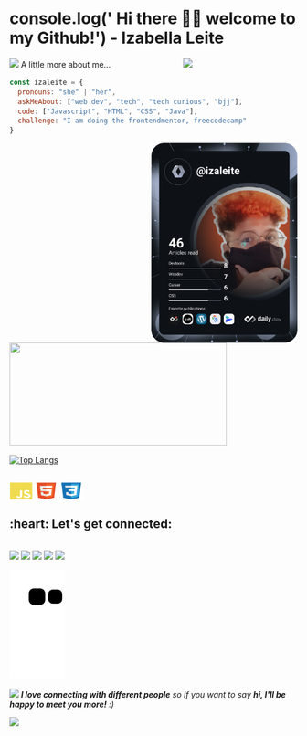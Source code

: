 <h1> console.log(' Hi there 👋🏾  welcome to my Github!') - Izabella Leite </h1>

<img align="right" width="200" src="https://media.giphy.com/media/jIgXf4hgbHCeKiXpvt/giphy.gif">

<img src="https://media.giphy.com/media/VgCDAzcKvsR6OM0uWg/giphy.gif" width="50"> A little more about me...  


```javascript
const izaleite = {
  pronouns: "she" | "her",
  askMeAbout: ["web dev", "tech", "tech curious", "bjj"],
  code: ["Javascript", "HTML", "CSS", "Java"],
  challenge: "I am doing the frontendmentor, freecodecamp"
}
```
<a href="https://app.daily.dev/izaleite"><img src="https://github.com/izaleite/izaleite/blob/main/devcard.svg" width="256" align="right" alt="Izabella Leite's Dev Card"/></a>

<div>
  <a href="https://github.com/izaleite">
  <img height="180em" width="380em" src="https://github-readme-stats.vercel.app/api?username=izaleite&show_icons=true&theme=aura&include_all_commits=true&count_private=true"/>
 
 [![Top Langs](https://github-readme-stats.vercel.app/api/top-langs/?username=izaleite&langs_count=8&theme=aura)](https://github.com/izaleite/github-readme-stats) 
</div>
  
  <div style="display: inline_block"><br>
  <img align="center" alt="Js" height="30" width="40" src="https://raw.githubusercontent.com/devicons/devicon/master/icons/javascript/javascript-plain.svg">
  <img align="center" alt="HTML" height="30" width="40" src="https://raw.githubusercontent.com/devicons/devicon/master/icons/html5/html5-original.svg">
  <img align="center" alt="CSS" height="30" width="40" src="https://raw.githubusercontent.com/devicons/devicon/master/icons/css3/css3-original.svg">
</div>
   
  
  <h2 align="left">:heart: Let's get connected:</h2>

  <div style="display: inline_block"><br> 
  <a href="https://www.linkedin.com/in/izabellaleite/" target="_blank"><img src="https://img.shields.io/badge/-LinkedIn-%230077B5?style=for-the-badge&logo=linkedin&logoColor=white" target="_blank"></a> 
  <a href="https://www.instagram.com/bella.cafedev/" target="_blank"><img src="https://img.shields.io/badge/-Instagram-%23E4405F?style=for-the-badge&logo=instagram&logoColor=white" target="_blank"></a>
  <a href = "mailto:izadevfront@gmail.com"><img src="https://img.shields.io/badge/-Gmail-%23333?style=for-the-badge&logo=gmail&logoColor=white" target="_blank"></a>
  <a href="https://wa.me/+5511931465490" target="_blank"><img src="https://img.shields.io/badge/WhatsApp-25D366?style=for-the-badge&logo=whatsapp&logoColor=white"></a>
  <a href="https://open.spotify.com/user/izabellapleite" target="blank_"><img src="https://img.shields.io/badge/Spotify-1ED760?&style=for-the-badge&logo=spotify&logoColor=white"></a>
</div>
  
![Snake animation](https://github.com/izaleite/izaleite/blob/output/github-contribution-grid-snake.svg) 

  
<img src="https://media.giphy.com/media/LnQjpWaON8nhr21vNW/giphy.gif" width="40"> <em><b>I love connecting with different people</b> so if you want to say <b>hi, I'll be happy to meet you more!</b> :)</em>

<img src="https://komarev.com/ghpvc/?username=izaleite&label=Visits">

